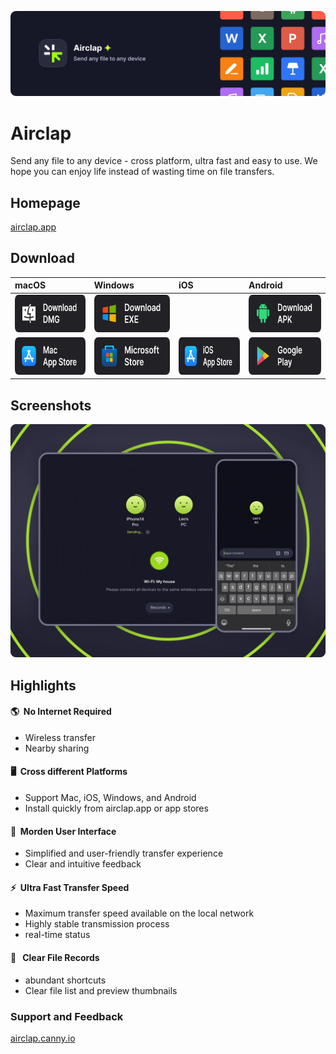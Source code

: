 [![banner](images/banner.webp)](https://www.airclap.app)
# Airclap
Send any file to any device - cross platform, ultra fast and easy to use. We hope you can enjoy life instead of wasting time on file transfers.

## Homepage
[airclap.app](https://www.airclap.app)

## Download

| macOS | Windows | iOS | Android |
|:--|:--|:--|:--|
| [<img src="images/dmg.webp" alt="dmg" width="199" height="60">](https://github.com/Gentleflow/Airclap/releases/latest/download/Airclap-macos.dmg) | [<img src="images/exe.webp" alt="dmg" width="199" height="60">](https://github.com/Gentleflow/Airclap/releases/latest/download/Airclap-windows.exe) |  | [<img src="images/apk.webp" alt="dmg" width="199" height="60">](https://github.com/Gentleflow/Airclap/releases/latest/download/Airclap-android.apk) |
| [<img src="images/mac.webp" alt="dmg" width="199" height="60">](https://apps.apple.com/app/%E7%89%87%E8%AF%AD/id6467128147) | [<img src="images/ms.webp" alt="dmg" width="199" height="60">](https://www.microsoft.com/store/productId/9N19C4QDKR6D) | [<img src="images/ios.webp" alt="dmg" width="199" height="60">](https://apps.apple.com/app/%E7%89%87%E8%AF%AD/id6467128147) | [<img src="images/gp.webp" alt="dmg" width="199" height="60">](https://play.google.com/store/apps/details?id=tech.gentleflow.airclap.pro) |

## Screenshots
![Screenshots](images/display.webp)

## Highlights
#### 🌎 &nbsp;No Internet Required
- Wireless transfer
- Nearby sharing 
#### 🖥️ &nbsp;Cross different Platforms
- Support Mac, iOS, Windows, and Android
- Install quickly from airclap.app or app stores
#### 🔮 &nbsp;Morden User Interface
- Simplified and user-friendly transfer experience
- Clear and intuitive feedback
#### ⚡️ &nbsp;Ultra Fast Transfer Speed
- Maximum transfer speed available on the local network
- Highly stable transmission process
- real-time status
#### 📃 &nbsp; Clear File Records
- abundant shortcuts
- Clear file list and preview thumbnails

### Support and Feedback
[airclap.canny.io](https://airclap.canny.io/feedback)